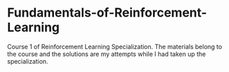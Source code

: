 # Fundamentals-of-Reinforcement-Learning
Course 1 of Reinforcement Learning Specialization. The materials belong to the course and the solutions are my attempts while I had taken up the specialization.
